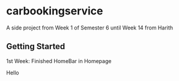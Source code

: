 # carbookingservice

A side project from Week 1 of Semester 6 until Week 14 from Harith

## Getting Started

1st Week: Finished HomeBar in Homepage


Hello